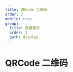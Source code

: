```yaml
---
title: QRCode 二维码
order: 3
mobile: true
group:
  title: 数据展示
  order: 1
  path: display
---
```


# QRCode 二维码

<code src="../demo/QRCode.tsx"></code>
<API src="../src/QRCode.tsx"></API>
